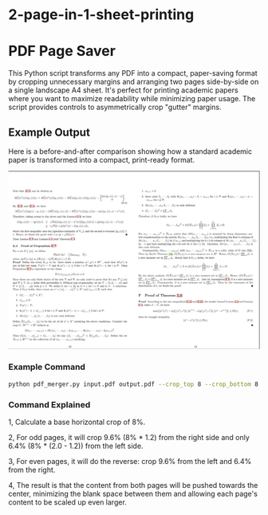 # 2-page-in-1-sheet-printing



# PDF Page Saver

This Python script transforms any PDF into a compact, paper-saving format by cropping unnecessary margins and arranging two pages side-by-side on a single landscape A4 sheet. It's perfect for printing academic papers where you want to maximize readability while minimizing paper usage. The script provides controls to asymmetrically crop "gutter" margins.

## Example Output

Here is a before-and-after comparison showing how a standard academic paper is transformed into a compact, print-ready format.

![Example Output](example.png)


### Example Command

```bash
python pdf_merger.py input.pdf output.pdf --crop_top 8 --crop_bottom 8 --crop_left 8 --crop_right 8 --x_offset -43 --y_offset -80

```


### Command Explained

1, Calculate a base horizontal crop of 8%.

2, For odd pages, it will crop 9.6% (8% * 1.2) from the right side and only 6.4% (8% * (2.0 - 1.2)) from the left side.

3, For even pages, it will do the reverse: crop 9.6% from the left and 6.4% from the right.

4, The result is that the content from both pages will be pushed towards the center, minimizing the blank space between them and allowing each page's content to be scaled up even larger.
